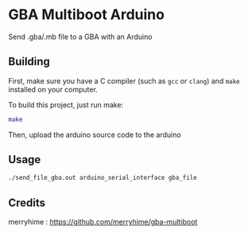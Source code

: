# GBA Multiboot Arduino

Send .gba/.mb file to a GBA with an Arduino


## Building

First, make sure you have a C compiler (such as ```gcc``` or ```clang```) and ```make``` installed on your computer.

To build this project, just run make:

```sh
make
```

Then, upload the arduino source code to the arduino 

## Usage

```sh
./send_file_gba.out arduino_serial_interface gba_file
```

## Credits

merryhime : https://github.com/merryhime/gba-multiboot
